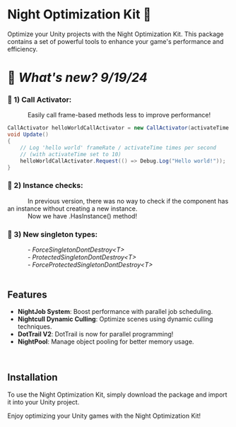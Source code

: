 # Night Optimization Kit 🌟

Optimize your Unity projects with the Night Optimization Kit. This package contains a set of powerful tools to enhance your game's performance and efficiency.

# 🧪 *What's new? 9/19/24*

### 🧪 1) Call Activator: <br>
&emsp;&emsp;&emsp; Easily call frame-based methods less to improve performance!<br>
```csharp
CallActivator helloWorldCallActivator = new CallActivator(activateTime: 10);
void Update()
{
    // Log 'hello world' frameRate / activateTime times per second 
    // (with activateTime set to 10) 
    helloWorldCallActivator.Request(() => Debug.Log("Hello world!"));
}
```
### 🧪 2) Instance checks: <br>
&emsp;&emsp;&emsp; In previous version, there was no way to check if the component has an instance without creating a new instance. <br>
&emsp;&emsp;&emsp; Now we have .HasInstance() method!<br>
### 🧪 3) New singleton types: <br>
&emsp;&emsp;&emsp; - *ForceSingletonDontDestroy\<T>*<br>
&emsp;&emsp;&emsp; - *ProtectedSingletonDontDestroy\<T>*<br>
&emsp;&emsp;&emsp; - *ForceProtectedSingletonDontDestroy\<T>*<br>
<br>

## Features

- **NightJob System**: Boost performance with parallel job scheduling.
- **Nightcull Dynamic Culling**: Optimize scenes using dynamic culling techniques.
- **DotTrail V2**: DotTrail is now for parallel programming!
- **NightPool**: Manage object pooling for better memory usage.

<br>

## Installation

To use the Night Optimization Kit, simply download the package and import it into your Unity project.

Enjoy optimizing your Unity games with the Night Optimization Kit!

<br><br><br>